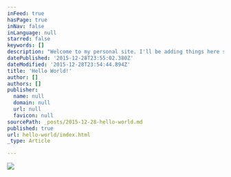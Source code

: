 ```yaml
---
inFeed: true
hasPage: true
inNav: false
inLanguage: null
starred: false
keywords: []
description: "Welcome to my personal site. I'll be adding things here soon!"
datePublished: '2015-12-28T23:55:02.380Z'
dateModified: '2015-12-28T23:54:44.894Z'
title: 'Hello World!'
author: []
authors: []
publisher:
  name: null
  domain: null
  url: null
  favicon: null
sourcePath: _posts/2015-12-28-hello-world.md
published: true
url: hello-world/index.html
_type: Article

---
```

![](https://the-grid-user-content.s3-us-west-2.amazonaws.com/9f27699e-4b66-4ddc-a27a-9d2ef75a7cd9.jpg)